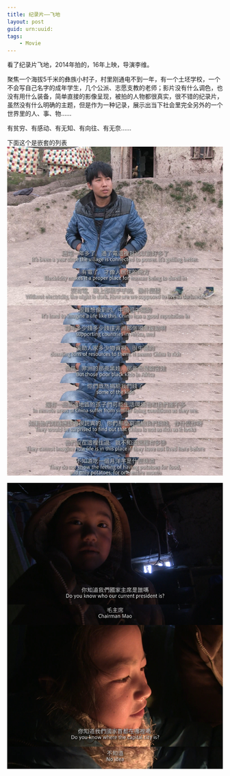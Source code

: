 ```yaml
---
title: 纪录片——飞地
layout: post
guid: urn:uuid:
tags: 
    - Movie
---
```

看了纪录片飞地，2014年拍的，16年上映，导演李维。

聚焦一个海拔5千米的彝族小村子，村里刚通电不到一年，有一个土坯学校，一个不会写自己名字的成年学生，几个公派、志愿支教的老师；影片没有什么调色，也没有用什么装备，简单直接的影像呈现，被拍的人物都很真实，很不错的纪录片，虽然没有什么明确的主题，但是作为一种记录，展示出当下社会里完全另外的一个世界里的人、事、物……

有贫穷、有感动、有无知、有向往、有无奈……

下面这个是嵌套的列表
![1](/IMG/2020/2020-03-12-feidi/1.jpg)

![1](/IMG/2020/2020-03-12-feidi/2.jpg)

<img src="" style="width:800px" />


